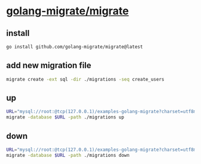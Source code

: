 # [golang-migrate/migrate](https://github.com/golang-migrate/migrate)

## install

```bash
go install github.com/golang-migrate/migrate@latest
```

## add new migration file

```bash
migrate create -ext sql -dir ./migrations -seq create_users
```

## up

```bash
URL="mysql://root:@tcp(127.0.0.1)/examples-golang-migrate?charset=utf8mb4&collation=utf8mb4_general_ci&parseTime=true"
migrate -database $URL -path ./migrations up
```

## down

```bash
URL="mysql://root:@tcp(127.0.0.1)/examples-golang-migrate?charset=utf8mb4&collation=utf8mb4_general_ci&parseTime=true"
migrate -database $URL -path ./migrations down
```
